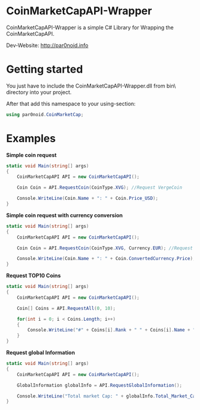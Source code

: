 # CoinMarketCapAPI-Wrapper
CoinMarketCapAPI-Wrapper is a simple C# Library for Wrapping the CoinMarketCapAPI.

Dev-Website: http://par0noid.info


# Getting started
You just have to include the CoinMarketCapAPI-Wrapper.dll from bin\ directory into your project.

After that add this namespace to your using-section:
```C#
using par0noid.CoinMarketCap;
```


# Examples
**Simple coin request**
```C#
static void Main(string[] args)
{
    CoinMarketCapAPI API = new CoinMarketCapAPI();

    Coin Coin = API.RequestCoin(CoinType.XVG); //Request VergeCoin

    Console.WriteLine(Coin.Name + ": " + Coin.Price_USD);
}
```
**Simple coin request with currency conversion**
```C#
static void Main(string[] args)
{
    CoinMarketCapAPI API = new CoinMarketCapAPI();

    Coin Coin = API.RequestCoin(CoinType.XVG, Currency.EUR); //Request VergeCoin

    Console.WriteLine(Coin.Name + ": " + Coin.ConvertedCurrency.Price);
}
```
**Request TOP10 Coins**
```C#
static void Main(string[] args)
{
    CoinMarketCapAPI API = new CoinMarketCapAPI();

    Coin[] Coins = API.RequestAll(0, 10);

    for(int i = 0; i < Coins.Length; i++)
    {
        Console.WriteLine("#" + Coins[i].Rank + " " + Coins[i].Name + ": " + Coins[i].Price_USD);
    }
}
```
**Request global Information**
```C#
static void Main(string[] args)
{
    CoinMarketCapAPI API = new CoinMarketCapAPI();

    GlobalInformation globalInfo = API.RequestGlobalInformation();

    Console.WriteLine("Total market Cap: " + globalInfo.Total_Market_Cap_USD);
}
```
